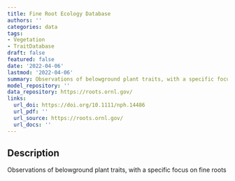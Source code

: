 ```yaml
---
title: Fine Root Ecology Database
authors: ''
categories: data
tags:
- Vegetation
- TraitDatabase
draft: false
featured: false
date: '2022-04-06'
lastmod: '2022-04-06'
summary: Observations of belowground plant traits, with a specific focus on fine roots
model_repository: ''
data_repository: https://roots.ornl.gov/
links:
  url_doi: https://doi.org/10.1111/nph.14486
  url_pdf: ''
  url_source: https://roots.ornl.gov/
  url_docs: ''
---
```


## Description

Observations of belowground plant traits, with a specific focus on fine roots


